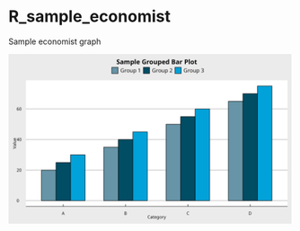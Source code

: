 # R_sample_economist
Sample economist graph

![alt text](https://github.com/CanElverici/R_sample_economist/blob/main/Samplegraph.png?raw=true)
